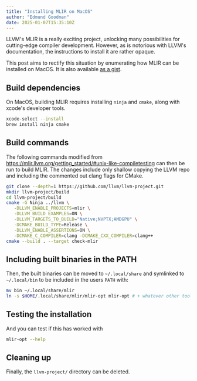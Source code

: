 ```yaml
---
title: "Installing MLIR on MacOS"
author: "Edmund Goodman"
date: 2025-01-07T15:35:10Z
---
```


LLVM's MLIR is a really exciting project, unlocking many possibilities for
cutting-edge compiler development. However, as is notorious with LLVM's
documentation, the instructions to install it are rather opaque.

This post aims to rectify this situation by enumerating how MLIR can be
installed on MacOS. It is also available
[as a gist](https://gist.github.com/EdmundGoodman/1a2ab4171b67bad566045031b1861514).

<!--more-->

## Build dependencies

On MacOS, building MLIR requires installing `ninja` and `cmake`, along with
xcode's developer tools.

```bash
xcode-select --install
brew install ninja cmake
```

## Build commands

The following commands modified from
<https://mlir.llvm.org/getting_started/#unix-like-compiletesting> can then be
run to build MLIR. The changes include only shallow copying the LLVM repo and
including the commented out clang flags for CMake.

```bash
git clone --depth=1 https://github.com/llvm/llvm-project.git
mkdir llvm-project/build
cd llvm-project/build
cmake -G Ninja ../llvm \
   -DLLVM_ENABLE_PROJECTS=mlir \
   -DLLVM_BUILD_EXAMPLES=ON \
   -DLLVM_TARGETS_TO_BUILD="Native;NVPTX;AMDGPU" \
   -DCMAKE_BUILD_TYPE=Release \
   -DLLVM_ENABLE_ASSERTIONS=ON \
   -DCMAKE_C_COMPILER=clang -DCMAKE_CXX_COMPILER=clang++
cmake --build . --target check-mlir
```

## Including built binaries in the PATH

Then, the built binaries can be moved to `~/.local/share` and symlinked to
`~/.local/bin` to be included in the users `PATH` with:

```bash
mv bin ~/.local/share/mlir
ln -s $HOME/.local/share/mlir/mlir-opt mlir-opt # + whatever other tools are being used
```

## Testing the installation

And you can test if this has worked with

```bash
mlir-opt --help
```

## Cleaning up

Finally, the `llvm-project/` directory can be deleted.
